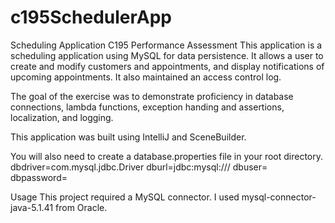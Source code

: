 # c195SchedulerApp
Scheduling Application
C195 Performance Assessment
This application is a scheduling application using MySQL for data persistence. It allows a user to create and modify customers and appointments, and display notifications of upcoming appointments. It also maintained an access control log.

The goal of the exercise was to demonstrate proficiency in database connections, lambda functions, exception handing and assertions, localization, and logging.

This application was built using IntelliJ and SceneBuilder.

  You will also need to create a database.properties file in your root directory.
  dbdriver=com.mysql.jdbc.Driver
  dburl=jdbc:mysql://<HOST>/<DATABASE>
  dbuser=<USER>
  dbpassword=<PASSWORD>

Usage
This project required a MySQL connector. I used mysql-connector-java-5.1.41 from Oracle.


